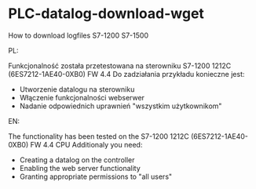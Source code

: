 # PLC-datalog-download-wget
How to download logfiles S7-1200 S7-1500

PL:

Funkcjonalność została przetestowana na sterowniku S7-1200 1212C (6ES7212-1AE40-0XB0) FW 4.4
Do zadziałania przykładu konieczne jest:
- Utworzenie datalogu na sterowniku
- Włączenie funkcjonalności webserwer
- Nadanie odpowiednich uprawnień "wszystkim użytkownikom"

EN:

The functionality has been tested on the S7-1200 1212C (6ES7212-1AE40-0XB0) FW 4.4 CPU
Additionaly you need:
- Creating a datalog on the controller
- Enabling the web server functionality
- Granting appropriate permissions to "all users"
